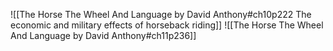 ![[The Horse The Wheel And Language by David Anthony#ch10p222 The economic and military effects of horseback riding]]
![[The Horse The Wheel And Language by David Anthony#ch11p236]]
